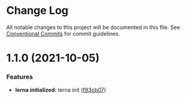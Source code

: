 # Change Log

All notable changes to this project will be documented in this file.
See [Conventional Commits](https://conventionalcommits.org) for commit guidelines.

# 1.1.0 (2021-10-05)


### Features

* **lerna initialized:** lerna init ([f93cb07](https://github.com/mrTurkay/tryouts.yarn-workspaces/commit/f93cb070a4c425265c751f62de68ef065cc9cc3a))
